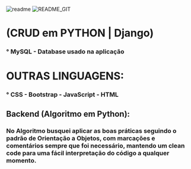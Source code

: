 ![readme](https://user-images.githubusercontent.com/76967004/116057012-c2c3af00-a654-11eb-8edc-f4da11596c95.png)
![README_GIT](https://user-images.githubusercontent.com/76967004/116055665-5300f480-a653-11eb-984b-710080487f2f.png)

# (CRUD em PYTHON | Django)

###       ° MySQL - Database usado na aplicação
# OUTRAS LINGUAGENS:
###       ° CSS - Bootstrap - JavaScript - HTML
## Backend (Algoritmo em Python):
### No Algoritmo busquei aplicar as boas práticas seguindo o padrão de Orientação a Objetos, com marcações e comentários sempre que foi necessário, mantendo um clean code para uma fácil interpretação do código a qualquer momento.


